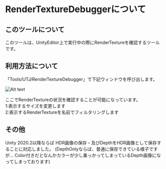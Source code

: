 # RenderTextureDebuggerについて 
## このツールについて

このツールは、UnityEditor上で実行中の際にRenderTextureを確認するツールです。

## 利用方法について

「Tools/UTJ/RenderTextureDebugger」で下記ウィンドウを呼び出します。<br />

![Alt text](/Documentation~/img/RenderTextureDebugger.png)
<br />

ここでRenderTextureの状況を確認することが可能になっています。<br />
1:表示するサイズを変更します <br />
2:表示するRenderTextureを名前でフィルタリングします<br />

## その他
Unity 2020.2以降ならば HDR画像の保存・及びDepthをHDR画像として保存することに対応しました。
(DepthOnlyならば、普通に保存できている様子ですが… Color付きだとなんかカラーが少し乗っかってしまっているDepth画像になってしまっております)
